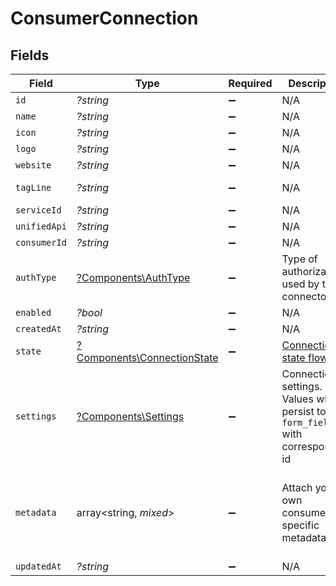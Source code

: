 # ConsumerConnection


## Fields

| Field                                                                                                                                                    | Type                                                                                                                                                     | Required                                                                                                                                                 | Description                                                                                                                                              | Example                                                                                                                                                  |
| -------------------------------------------------------------------------------------------------------------------------------------------------------- | -------------------------------------------------------------------------------------------------------------------------------------------------------- | -------------------------------------------------------------------------------------------------------------------------------------------------------- | -------------------------------------------------------------------------------------------------------------------------------------------------------- | -------------------------------------------------------------------------------------------------------------------------------------------------------- |
| `id`                                                                                                                                                     | *?string*                                                                                                                                                | :heavy_minus_sign:                                                                                                                                       | N/A                                                                                                                                                      | 1111+test_user_id                                                                                                                                        |
| `name`                                                                                                                                                   | *?string*                                                                                                                                                | :heavy_minus_sign:                                                                                                                                       | N/A                                                                                                                                                      | Salesforce                                                                                                                                               |
| `icon`                                                                                                                                                   | *?string*                                                                                                                                                | :heavy_minus_sign:                                                                                                                                       | N/A                                                                                                                                                      | https://res.cloudinary.com/apideck/image/upload/v1529456047/catalog/salesforce/icon128x128.png                                                           |
| `logo`                                                                                                                                                   | *?string*                                                                                                                                                | :heavy_minus_sign:                                                                                                                                       | N/A                                                                                                                                                      | https://c1.sfdcstatic.com/content/dam/web/en_us/www/images/home/logo-salesforce-m.svg                                                                    |
| `website`                                                                                                                                                | *?string*                                                                                                                                                | :heavy_minus_sign:                                                                                                                                       | N/A                                                                                                                                                      | https://www.salesforce.com                                                                                                                               |
| `tagLine`                                                                                                                                                | *?string*                                                                                                                                                | :heavy_minus_sign:                                                                                                                                       | N/A                                                                                                                                                      | CRM software solutions and enterprise cloud computing from Salesforce, the leader in customer relationship management (CRM) and PaaS. Free 30 day trial. |
| `serviceId`                                                                                                                                              | *?string*                                                                                                                                                | :heavy_minus_sign:                                                                                                                                       | N/A                                                                                                                                                      | teamleader                                                                                                                                               |
| `unifiedApi`                                                                                                                                             | *?string*                                                                                                                                                | :heavy_minus_sign:                                                                                                                                       | N/A                                                                                                                                                      | crm                                                                                                                                                      |
| `consumerId`                                                                                                                                             | *?string*                                                                                                                                                | :heavy_minus_sign:                                                                                                                                       | N/A                                                                                                                                                      | test_user_id                                                                                                                                             |
| `authType`                                                                                                                                               | [?Components\AuthType](../../Models/Components/AuthType.md)                                                                                              | :heavy_minus_sign:                                                                                                                                       | Type of authorization used by the connector                                                                                                              | oauth2                                                                                                                                                   |
| `enabled`                                                                                                                                                | *?bool*                                                                                                                                                  | :heavy_minus_sign:                                                                                                                                       | N/A                                                                                                                                                      | true                                                                                                                                                     |
| `createdAt`                                                                                                                                              | *?string*                                                                                                                                                | :heavy_minus_sign:                                                                                                                                       | N/A                                                                                                                                                      | 2020-09-19T12:18:37.071Z                                                                                                                                 |
| `state`                                                                                                                                                  | [?Components\ConnectionState](../../Models/Components/ConnectionState.md)                                                                                | :heavy_minus_sign:                                                                                                                                       | [Connection state flow](#section/Connection-state)                                                                                                       | authorized                                                                                                                                               |
| `settings`                                                                                                                                               | [?Components\Settings](../../Models/Components/Settings.md)                                                                                              | :heavy_minus_sign:                                                                                                                                       | Connection settings. Values will persist to `form_fields` with corresponding id                                                                          | {<br/>"instance_url": "https://eu28.salesforce.com"<br/>}                                                                                                |
| `metadata`                                                                                                                                               | array<string, *mixed*>                                                                                                                                   | :heavy_minus_sign:                                                                                                                                       | Attach your own consumer specific metadata                                                                                                               | {<br/>"account": {<br/>"name": "My Company",<br/>"id": "c01458a5-7276-41ce-bc19-639906b0450a"<br/>},<br/>"plan": "enterprise"<br/>}                      |
| `updatedAt`                                                                                                                                              | *?string*                                                                                                                                                | :heavy_minus_sign:                                                                                                                                       | N/A                                                                                                                                                      | 2020-09-19T12:18:37.071Z                                                                                                                                 |